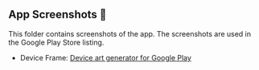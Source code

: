 ## App Screenshots 📱
This folder contains screenshots of the app. The screenshots are used in the Google Play Store listing.

* Device Frame: [Device art generator for Google Play](https://developer.android.com/distribute/marketing-tools/device-art-generator)